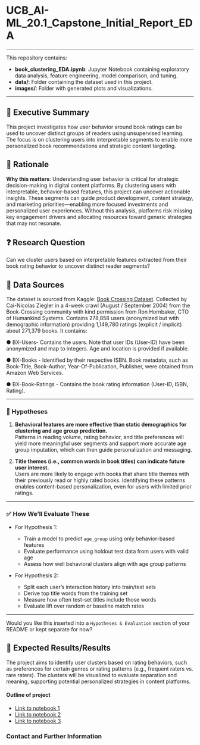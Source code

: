 # UCB_AI-ML_20.1_Capstone_Initial_Report_EDA
---
This repository contains:
- **book_clustering_EDA.ipynb**: Jupyter Notebook containing exploratory data analysis, feature engineering, model comparison, and tuning.
- **data/**: Folder containing the dataset used in this project. 
- **images/**: Folder with generated plots and visualizations.
---
## 🧠 Executive Summary
This project investigates how user behavior around book ratings can be used to uncover distinct groups of readers using unsupervised learning. The focus is on clustering users into interpretable segments to enable more personalized book recommendations and strategic content targeting.

## 🎯 Rationale
**Why this matters**: Understanding user behavior is critical for strategic decision-making in digital content platforms. By clustering users with interpretable, behavior-based features, this project can uncover actionable insights. These segments can guide product development, content strategy, and marketing priorities—enabling more focused investments and personalized user experiences. Without this analysis, platforms risk missing key engagement drivers and allocating resources toward generic strategies that may not resonate.

## ❓ Research Question
Can we cluster users based on interpretable features extracted from their book rating behavior to uncover distinct reader segments?

## 💾 Data Sources 
The dataset is sourced from Kaggle: [Book Crossing Dataset](https://www.kaggle.com/datasets/syedjaferk/book-crossing-dataset?select=BX-Book-Ratings.csv). Collected by Cai-Nicolas Ziegler in a 4-week crawl (August / September 2004) from the Book-Crossing community with kind permission from Ron Hornbaker, CTO of Humankind Systems. Contains 278,858 users (anonymized but with demographic information) providing 1,149,780 ratings (explicit / implicit) about 271,379 books. It contains:

● BX-Users- Contains the users. Note that user IDs (User-ID) have been anonymized and map to integers. Age and location is provided if available.

● BX-Books - Identified by their respective ISBN. Book metadata, such as Book-Title, Book-Author, Year-Of-Publication, Publisher, were obtained from Amazon Web Services. 

● BX-Book-Ratings - Contains the book rating information (User-ID, ISBN, Rating). 

---

### 🧠 Hypotheses

1. **Behavioral features are more effective than static demographics for clustering and age group prediction.**  
   Patterns in reading volume, rating behavior, and title preferences will yield more meaningful user segments and support more accurate age group imputation, which can then guide personalization and messaging.

2. **Title themes (i.e., common words in book titles) can indicate future user interest.**  
   Users are more likely to engage with books that share title themes with their previously read or highly rated books. Identifying these patterns enables content-based personalization, even for users with limited prior ratings.

---

### ✅ How We’ll Evaluate These

- For Hypothesis 1:
  - Train a model to predict `age_group` using only behavior-based features
  - Evaluate performance using holdout test data from users with valid age
  - Assess how well behavioral clusters align with age group patterns

- For Hypothesis 2:
  - Split each user’s interaction history into train/test sets
  - Derive top title words from the training set
  - Measure how often test-set titles include those words
  - Evaluate lift over random or baseline match rates

---

Would you like this inserted into a `Hypotheses & Evaluation` section of your README or kept separate for now?

## 🧭 Expected Results/Results
The project aims to identify user clusters based on rating behaviors, such as preferences for certain genres or rating patterns (e.g., frequent raters vs. rare raters). The clusters will be visualized to evaluate separation and meaning, supporting potential personalized strategies in content platforms. 

#### Outline of project

- [Link to notebook 1]()
- [Link to notebook 2]()
- [Link to notebook 3]()

### Contact and Further Information


